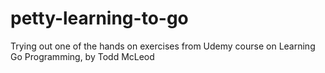 # petty-learning-to-go
Trying out one of the hands on exercises from Udemy course on Learning Go Programming, by Todd McLeod
